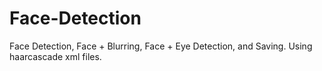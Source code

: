 # Face-Detection
Face Detection, Face + Blurring, Face + Eye Detection, and Saving. Using haarcascade xml files.
